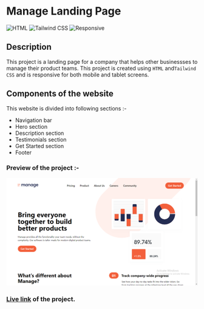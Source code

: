 # Manage Landing Page

![HTML](https://img.shields.io/badge/-HTML-red)
![Tailwind CSS](https://img.shields.io/badge/-Tailwind%20CSS-blueviolet)
![Responsive](https://img.shields.io/badge/-Responsive-blue)

## Description

This project is a landing page for a company that helps other businessses to manage their product teams. This project is created using `HTML` and`Tailwind CSS` and is responsive for both mobile and tablet screens.

## Components of the website

This website is divided into following sections :-

- Navigation bar
- Hero section
- Description section
- Testimonials section
- Get Started section
- Footer

### Preview of the project :-

![Preview](<./previews/Screenshot%20(100).png>)

### [**Live link**](https://manage-landing-page-2jyk.vercel.app/) of the project.
